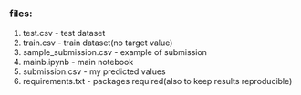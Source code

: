 

### files:
1) test.csv - test dataset
2) train.csv - train dataset(no target value)
3) sample_submission.csv - example of submission
4) mainb.ipynb - main notebook
5) submission.csv - my predicted values
6) requirements.txt - packages required(also to keep results reproducible)
